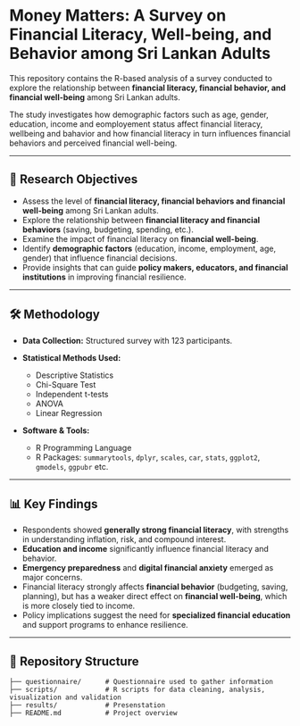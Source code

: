 # Money Matters: A Survey on Financial Literacy, Well-being, and Behavior among Sri Lankan Adults

This repository contains the R-based analysis of a survey conducted to explore the relationship between **financial literacy, financial behavior, and financial well-being** among Sri Lankan adults.  

The study investigates how demographic factors such as age, gender, education, income and eomployement status affect financial literacy, wellbeing and bahavior and how financial literacy in turn influences financial behaviors and perceived financial well-being.

---

## 📌 Research Objectives
- Assess the level of **financial literacy, financial behaviors and financial well-being** among Sri Lankan adults.  
- Explore the relationship between **financial literacy and financial behaviors** (saving, budgeting, spending, etc.).  
- Examine the impact of financial literacy on **financial well-being**.  
- Identify **demographic factors** (education, income, employment, age, gender) that influence financial decisions.  
- Provide insights that can guide **policy makers, educators, and financial institutions** in improving financial resilience.  

---

## 🛠️ Methodology
- **Data Collection:** Structured survey with 123 participants.  
- **Statistical Methods Used:**  
  - Descriptive Statistics  
  - Chi-Square Test  
  - Independent t-tests  
  - ANOVA  
  - Linear Regression  

- **Software & Tools:**  
  - R Programming Language  
  - R Packages: `summarytools`, `dplyr`, `scales`, `car`, `stats`, `ggplot2`, `gmodels`, `ggpubr` etc.  

---

## 📊 Key Findings
- Respondents showed **generally strong financial literacy**, with strengths in understanding inflation, risk, and compound interest.  
- **Education and income** significantly influence financial literacy and behavior.  
- **Emergency preparedness** and **digital financial anxiety** emerged as major concerns.  
- Financial literacy strongly affects **financial behavior** (budgeting, saving, planning), but has a weaker direct effect on **financial well-being**, which is more closely tied to income.  
- Policy implications suggest the need for **specialized financial education** and support programs to enhance resilience.  

---

## 📂 Repository Structure
```plaintext 
├── questionnaire/      # Questionnaire used to gather information
├── scripts/            # R scripts for data cleaning, analysis, visualization and validation
├── results/            # Presenstation
├── README.md           # Project overview
